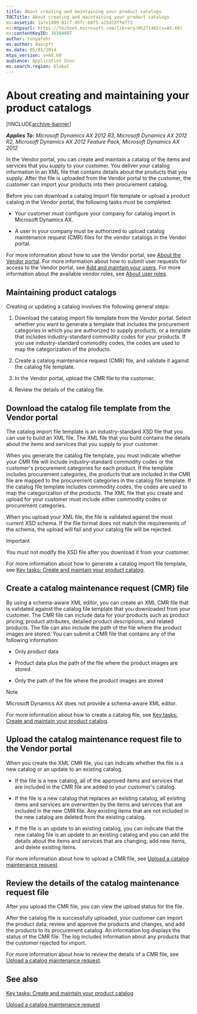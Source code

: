 ```yaml
---
title: About creating and maintaining your product catalogs
TOCTitle: About creating and maintaining your product catalogs
ms:assetid: 1a7e1499-01c7-457c-b8f5-a15d2dffe772
ms:mtpsurl: https://technet.microsoft.com/library/Hh271465(v=AX.60)
ms:contentKeyID: 36384097
author: tonyafehr
ms.author: daxcpft
ms.date: 05/01/2014
mtps_version: v=AX.60
audience: Application User
ms.search.region: Global
---
```


# About creating and maintaining your product catalogs 


[!INCLUDE[archive-banner](includes/archive-banner.md)]


_**Applies To:** Microsoft Dynamics AX 2012 R3, Microsoft Dynamics AX 2012 R2, Microsoft Dynamics AX 2012 Feature Pack, Microsoft Dynamics AX 2012_

In the Vendor portal, you can create and maintain a catalog of the items and services that you supply to your customer. You deliver your catalog information in an XML file that contains details about the products that you supply. After the file is uploaded from the Vendor portal to the customer, the customer can import your products into their procurement catalog.

Before you can download a catalog import file template or upload a product catalog in the Vendor portal, the following tasks must be completed:

  - Your customer must configure your company for catalog import in Microsoft Dynamics AX.

  - A user in your company must be authorized to upload catalog maintenance request (CMR) files for the vendor catalogs in the Vendor portal.

For more information about how to use the Vendor portal, see [About the Vendor portal](about-the-vendor-portal.md). For more information about how to submit user requests for access to the Vendor portal, see [Add and maintain your users](add-and-maintain-your-users.md). For more information about the available vendor roles, see [About user roles](about-user-roles.md).

## Maintaining product catalogs

Creating or updating a catalog involves the following general steps:

1.  Download the catalog import file template from the Vendor portal. Select whether you want to generate a template that includes the procurement categories in which you are authorized to supply products, or a template that includes industry-standard commodity codes for your products. If you use industry-standard commodity codes, the codes are used to map the categorization of the products.

2.  Create a catalog maintenance request (CMR) file, and validate it against the catalog file template.

3.  In the Vendor portal, upload the CMR file to the customer.

4.  Review the details of the catalog file.

## Download the catalog file template from the Vendor portal

The catalog import file template is an industry-standard XSD file that you can use to build an XML file. The XML file that you build contains the details about the items and services that you supply to your customer.

When you generate the catalog file template, you must indicate whether your CMR file will include industry-standard commodity codes or the customer's procurement categories for each product. If the template includes procurement categories, the products that are included in the CMR file are mapped to the procurement categories in the catalog file template. If the catalog file template includes commodity codes, the codes are used to map the categorization of the products. The XML file that you create and upload for your customer must include either commodity codes or procurement categories.

When you upload your XML file, the file is validated against the most current XSD schema. If the file format does not match the requirements of the schema, the upload will fail and your catalog file will be rejected.


> [!IMPORTANT]
> <P>You must not modify the XSD file after you download it from your customer.</P>



For more information about how to generate a catalog import file template, see [Key tasks: Create and maintain your product catalog](key-tasks-create-and-maintain-your-product-catalog.md).

## Create a catalog maintenance request (CMR) file

By using a schema-aware XML editor, you can create an XML CMR file that is validated against the catalog file template that you downloaded from your customer. The CMR file can include data for your products such as product pricing, product attributes, detailed product descriptions, and related products. The file can also include the path of the file where the product images are stored. You can submit a CMR file that contains any of the following information:

  - Only product data

  - Product data plus the path of the file where the product images are stored

  - Only the path of the file where the product images are stored


> [!NOTE]
> <P>Microsoft Dynamics AX does not provide a schema-aware XML editor.</P>



For more information about how to create a catalog file, see [Key tasks: Create and maintain your product catalog](key-tasks-create-and-maintain-your-product-catalog.md).

## Upload the catalog maintenance request file to the Vendor portal

When you create the XML CMR file, you can indicate whether the file is a new catalog or an update to an existing catalog.

  - If the file is a new catalog, all of the approved items and services that are included in the CMR file are added to your customer's catalog.

  - If the file is a new catalog that replaces an existing catalog, all existing items and services are overwritten by the items and services that are included in the new CMR file. Any existing items that are not included in the new catalog are deleted from the existing catalog.

  - If the file is an update to an existing catalog, you can indicate that the new catalog file is an update to an existing catalog and you can add the details about the items and services that are changing, add new items, and delete existing items.

For more information about how to upload a CMR file, see [Upload a catalog maintenance request](upload-a-catalog-maintenance-request.md).

## Review the details of the catalog maintenance request file

After you upload the CMR file, you can view the upload status for the file.

After the catalog file is successfully uploaded, your customer can import the product data, review and approve the products and changes, and add the products to its procurement catalog. An information log displays the status of the CMR file. The log includes information about any products that the customer rejected for import.

For more information about how to review the details of a CMR file, see [Upload a catalog maintenance request](upload-a-catalog-maintenance-request.md).

## See also

[Key tasks: Create and maintain your product catalog](key-tasks-create-and-maintain-your-product-catalog.md)

[Upload a catalog maintenance request](upload-a-catalog-maintenance-request.md)

  


